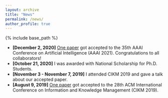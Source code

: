 ```yaml
---
layout: archive
title: "News"
permalink: /news/
author_profile: true
---
```


{% include base_path %}

* **[December 2, 2020]** [One paper](https://kyonhuang.top/publication/attributes-guided-attention-module) got accepted to the 35th AAAI Conference on Artificial Intelligence (AAAI 2021). Congratulations to all collaborators!
* **[October 21, 2020]** I was awarded with National Scholarship for Ph.D. Students.
* **[November 3 - November 7, 2019]** I attended CIKM 2019 and gave a talk about our accepted paper.
* **[August 9, 2019]** [One paper](https://kyonhuang.top/publication/dual-self-attention-network) got accepted to the 28th ACM International Conference on Information and Knowledge Management (CIKM 2019).